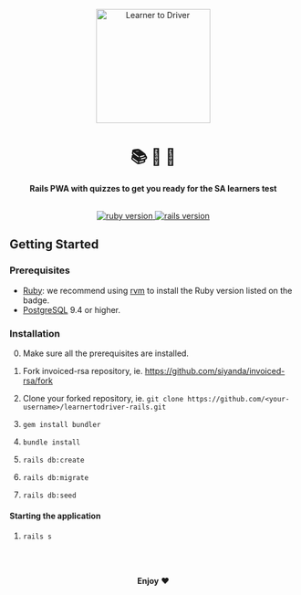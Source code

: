 <div align="center">
  <br>
  <a href="http://learnertodriver.co.za/">
    <img
      alt="Learner to Driver"
      src="https://typographics.co.za/svg/logos/learnertodriver.svg"
      width="200px"
    />
  </a>
  <br/>
  <h1>📚 📝 🚗</h1>
  <strong>Rails PWA with quizzes to get you ready for the SA learners test</strong>
</div>
<br/>
<p align="center">
  <a href="https://www.ruby-lang.org/en/">
    <img src="https://img.shields.io/badge/Ruby-v2.6.4-green.svg" alt="ruby version"/>
  </a>
  <a href="http://rubyonrails.org/">
    <img src="https://img.shields.io/badge/Rails-v6.0.0-brightgreen.svg" alt="rails version"/>
  </a>

## Getting Started

### Prerequisites

* [Ruby](https://www.ruby-lang.org/en/): we recommend using [rvm](https://rvm.io/) to install the Ruby version listed on the badge.
* [PostgreSQL](https://www.postgresql.org/) 9.4 or higher.

### Installation

0. Make sure all the prerequisites are installed.
1. Fork invoiced-rsa repository, ie. https://github.com/siyanda/invoiced-rsa/fork
2. Clone your forked repository, ie. `git clone https://github.com/<your-username>/learnertodriver-rails.git`
3. `gem install bundler`
4. `bundle install`

5. `rails db:create`
6. `rails db:migrate`
7. `rails db:seed`

#### Starting the application

1.  `rails s`

<br/>

<p align="center">
  <br/>
  <strong>Enjoy</strong> ❤️
</p>
